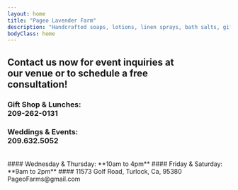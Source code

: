 ```yaml
---
layout: home
title: "Pageo Lavender Farm"
description: "Handcrafted soaps, lotions, linen sprays, bath salts, gift boxes, baskets and other unique items."
bodyClass: home
---
```


## Contact us now for event inquiries at<br>our venue or to schedule a free<br>consultation!
    
### Gift Shop & Lunches:<br>209-262-0131

### Weddings & Events:<br>209.632.5052

<br>
#### Wednesday & Thursday: **10am to 4pm** 
#### Friday & Saturday: **9am to 2pm**
#### 11573 Golf Road, Turlock, Ca, 95380<br>PageoFarms@gmail.com

## <br>
